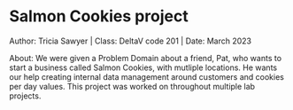 # Salmon Cookies project

Author: Tricia Sawyer | Class: DeltaV code 201 | Date: March 2023

About:
We were given a Problem Domain about a friend, Pat, who wants to start a business called Salmon Cookies, with mutliple locations. He wants our help creating internal data management around customers and cookies per day values. This project was worked on throughout multiple lab projects.
